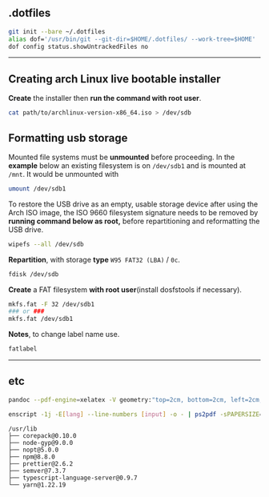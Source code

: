 ## .dotfiles

```bash
git init --bare ~/.dotfiles
alias dof='/usr/bin/git --git-dir=$HOME/.dotfiles/ --work-tree=$HOME'
dof config status.showUntrackedFiles no
```

---

## Creating arch Linux live bootable installer

**Create** the installer then **run the command with root user**.

```bash
cat path/to/archlinux-version-x86_64.iso > /dev/sdb
```

## Formatting usb storage

Mounted file systems must be **unmounted** before proceeding. In the **example** below an existing filesystem is on `/dev/sdb1` and is mounted at `/mnt`. It would be unmounted with

```bash
umount /dev/sdb1
```

To restore the USB drive as an empty, usable storage device after using the Arch ISO image, the ISO 9660 filesystem signature needs to be removed by **running command below as root,** before repartitioning and reformatting the USB drive.

```bash
wipefs --all /dev/sdb
```

**Repartition**, with storage **type** `W95 FAT32 (LBA)` / `0c`.

```bash
fdisk /dev/sdb
```

**Create** a FAT filesystem **with root user**(install dosfstools if necessary).

```bash
mkfs.fat -F 32 /dev/sdb1
### or ###
mkfs.fat /dev/sdb1
```

**Notes**, to change label name use.

```bash
fatlabel
```

---

## etc

```bash
pandoc --pdf-engine=xelatex -V geometry:"top=2cm, bottom=2cm, left=2cm, right=2cm" -f markdown-raw_tex --toc -N newch1.md -o ch1.pdf
```

```bash
enscript -1j -E[lang] --line-numbers [input] -o - | ps2pdf -sPAPERSIZE=a4 - [output.pdf]
```

```
/usr/lib
├── corepack@0.10.0
├── node-gyp@9.0.0
├── nopt@5.0.0
├── npm@8.8.0
├── prettier@2.6.2
├── semver@7.3.7
├── typescript-language-server@0.9.7
└── yarn@1.22.19
```

